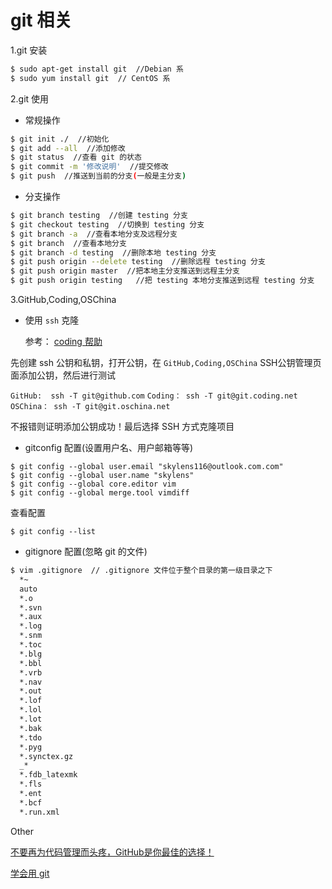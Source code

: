 # git 相关

1.git 安装

```bash
$ sudo apt-get install git  //Debian 系
$ sudo yum install git  // CentOS 系
```

2.git 使用

+ 常规操作

```bash
$ git init ./  //初始化
$ git add --all  //添加修改
$ git status  //查看 git 的状态
$ git commit -m '修改说明'  //提交修改
$ git push  //推送到当前的分支(一般是主分支) 
```

+ 分支操作

```bash
$ git branch testing  //创建 testing 分支
$ git checkout testing  //切换到 testing 分支
$ git branch -a  //查看本地分支及远程分支
$ git branch  //查看本地分支
$ git branch -d testing  //删除本地 testing 分支
$ git push origin --delete testing  //删除远程 testing 分支
$ git push origin master  //把本地主分支推送到远程主分支
$ git push origin testing   //把 testing 本地分支推送到远程 testing 分支
```

3.GitHub,Coding,OSChina

+ 使用 `ssh` 克隆 
  
  参考： [coding 帮助](https://coding.net/help/doc/git/ssh-key.html)

 先创建 ssh 公钥和私钥，打开公钥，在 `GitHub,Coding,OSChina` SSH公钥管理页面添加公钥，然后进行测试
  
 `GitHub:  ssh -T git@github.com` 
 `Coding： ssh -T git@git.coding.net`
 `OSChina： ssh -T git@git.oschina.net`
 
 不报错则证明添加公钥成功！最后选择 SSH 方式克隆项目
 
 + gitconfig 配置(设置用户名、用户邮箱等等)
  
  ```
  $ git config --global user.email "skylens116@outlook.com.com"
  $ git config --global user.name "skylens"
  $ git config --global core.editor vim
  $ git config --global merge.tool vimdiff
  ```
  查看配置
  
  ```
  $ git config --list
  ```

  + gitignore 配置(忽略 git 的文件)
  
  ```bash
  $ vim .gitignore  // .gitignore 文件位于整个目录的第一级目录之下
    *~
    auto
    *.o
    *.svn
    *.aux
    *.log
    *.snm
    *.toc
    *.blg
    *.bbl
    *.vrb
    *.nav
    *.out
    *.lof
    *.lol
    *.lot
    *.bak
    *.tdo
    *.pyg
    *.synctex.gz
    _*
    *.fdb_latexmk
    *.fls
    *.ent
    *.bcf
    *.run.xml
  ```
  
Other

[不要再为代码管理而头疼，GitHub是你最佳的选择！](http://cs.swfu.edu.cn/itf/?p=299)

[学会用 git ](http://cs2.swfc.edu.cn/~wx672/lecture_notes/linux/tutorials/git.html)
